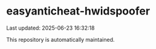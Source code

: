 # easyanticheat-hwidspoofer

Last updated: 2025-06-23 16:32:18

This repository is automatically maintained.
